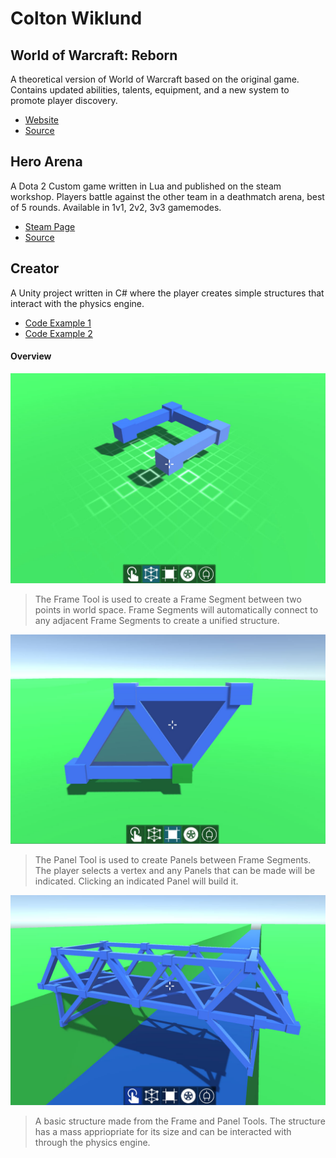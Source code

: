 # Colton Wiklund

## World of Warcraft: Reborn
A theoretical version of World of Warcraft based on the original game. Contains updated abilities, talents, equipment, and a new system to promote player discovery.

- [Website](https://www.worldofwarcraftreborn.com)
- [Source](docs/CONTRIBUTING.md)

## Hero Arena
A Dota 2 Custom game written in Lua and published on the steam workshop. Players battle against the other team in a deathmatch arena, best of 5 rounds. Available in 1v1, 2v2, 3v3 gamemodes.

- [Steam Page](https://steamcommunity.com/sharedfiles/filedetails/?id=821151547&searchtext=dota+2+arena+1v1)
- [Source](docs/CONTRIBUTING.md)

## Creator
A Unity project written in C# where the player creates simple structures that interact with the physics engine.

- [Code Example 1](creator/FrameSegment.cs)
- [Code Example 2](creator/FrameJoiner.cs)
#### Overview
![Frame Tool](creator_1.jpg)
> The Frame Tool is used to create a Frame Segment between two points in world space. Frame Segments will automatically connect to any adjacent Frame Segments to create a unified structure.

![Panel Tool](creator_2.jpg)
> The Panel Tool is used to create Panels between Frame Segments. The player selects a vertex and any Panels that can be made will be indicated. Clicking an indicated Panel will build it.

![Structure](creator_3.jpg)
> A basic structure made from the Frame and Panel Tools. The structure has a mass appriopriate for its size and can be interacted with through the physics engine.
